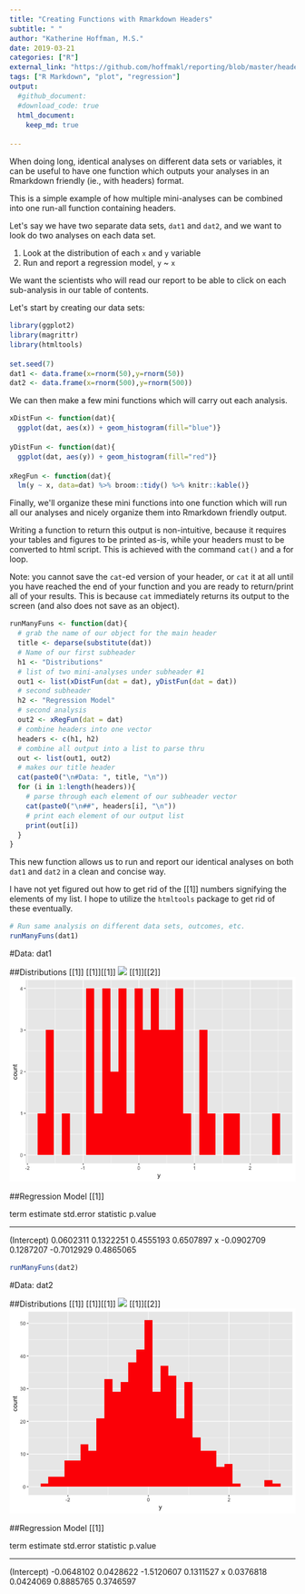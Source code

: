 ```yaml
---
title: "Creating Functions with Rmarkdown Headers"
subtitle: " "
author: "Katherine Hoffman, M.S."
date: 2019-03-21
categories: ["R"]
external_link: "https://github.com/hoffmakl/reporting/blob/master/headerFuns.Rmd"
tags: ["R Markdown", "plot", "regression"] 
output:
  #github_document:
  #download_code: true
  html_document:
    keep_md: true

---
```




<!-- **The code to create this document in Rmarkdown can be downloaded by clicking the upper right-hand corner button that says `Code`.** -->

When doing long, identical analyses on different data sets or variables, it can be useful to have one function which outputs your analyses in an Rmarkdown friendly (ie., with headers) format.

This is a simple example of how multiple mini-analyses can be combined into one run-all function containing headers.

Let's say we have two separate data sets, `dat1` and `dat2`, and we want to look do two analyses on each data set.

1. Look at the distribution of each `x` and `y` variable
2. Run and report a regression model, `y` ~ `x`

We want the scientists who will read our report to be able to click on each sub-analysis in our table of contents.

Let's start by creating our data sets:


```r
library(ggplot2)
library(magrittr)
library(htmltools)

set.seed(7)
dat1 <- data.frame(x=rnorm(50),y=rnorm(50))
dat2 <- data.frame(x=rnorm(500),y=rnorm(500))
```

We can then make a few mini functions which will carry out each analysis.


```r
xDistFun <- function(dat){
  ggplot(dat, aes(x)) + geom_histogram(fill="blue")}

yDistFun <- function(dat){
  ggplot(dat, aes(y)) + geom_histogram(fill="red")}

xRegFun <- function(dat){
  lm(y ~ x, data=dat) %>% broom::tidy() %>% knitr::kable()}
```

Finally, we'll organize these mini functions into one function which will run all our analyses and nicely organize them into Rmarkdown friendly output.

Writing a function to return this output is non-intuitive, because it requires your tables and figures to be printed as-is, while your headers must to be converted to html script. This is achieved with the command `cat()` and a for loop.

Note: you cannot save the `cat`-ed version of your header, or `cat` it at all until you have reached the end of your function and you are ready to return/print all of your results. This is because `cat` immediately returns its output to the screen (and also does not save as an object).


```r
runManyFuns <- function(dat){
  # grab the name of our object for the main header
  title <- deparse(substitute(dat)) 
  # Name of our first subheader
  h1 <- "Distributions" 
  # list of two mini-analyses under subheader #1
  out1 <- list(xDistFun(dat = dat), yDistFun(dat = dat))
  # second subheader
  h2 <- "Regression Model"
  # second analysis
  out2 <- xRegFun(dat = dat) 
  # combine headers into one vector
  headers <- c(h1, h2) 
  # combine all output into a list to parse thru
  out <- list(out1, out2) 
  # makes our title header
  cat(paste0("\n#Data: ", title, "\n")) 
  for (i in 1:length(headers)){ 
    # parse through each element of our subheader vector
    cat(paste0("\n##", headers[i], "\n")) 
    # print each element of our output list
    print(out[i])
  }
}
```

This new function allows us to run and report our identical analyses on both `dat1` and `dat2` in a clean and concise way.

I have not yet figured out how to get rid of the [[1]] numbers signifying the elements of my list. I hope to utilize the `htmltools` package to get rid of these eventually.


```r
# Run same analysis on different data sets, outcomes, etc.
runManyFuns(dat1)
```


#Data: dat1

##Distributions
[[1]]
[[1]][[1]]
<img src="academic-kickstart/content/post/headerFuns_blogpost_files/figure-html/unnamed-chunk-4-1.png" /> 
[[1]][[2]]
![](headerFuns_blogpost_files/figure-html/unnamed-chunk-4-2.png)<!-- -->


##Regression Model
[[1]]


term             estimate   std.error    statistic     p.value
------------  -----------  ----------  -----------  ----------
(Intercept)     0.0602311   0.1322251    0.4555193   0.6507897
x              -0.0902709   0.1287207   -0.7012929   0.4865065

```r
runManyFuns(dat2)
```


#Data: dat2

##Distributions
[[1]]
[[1]][[1]]
![](academic-kickstart/content/post/headerFuns_blogpost_files/figure-html/unnamed-chunk-4-3.png)<!-- -->
[[1]][[2]]
![](headerFuns_blogpost_files/figure-html/unnamed-chunk-4-4.png)<!-- -->


##Regression Model
[[1]]


term             estimate   std.error    statistic     p.value
------------  -----------  ----------  -----------  ----------
(Intercept)    -0.0648102   0.0428622   -1.5120607   0.1311527
x               0.0376818   0.0424069    0.8885765   0.3746597
